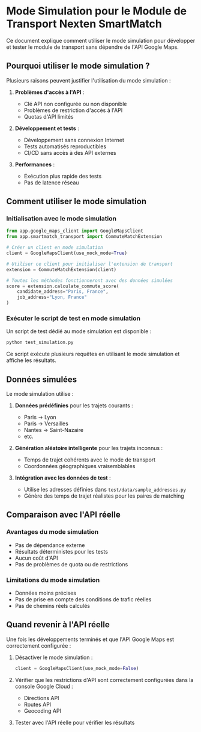 # Mode Simulation pour le Module de Transport Nexten SmartMatch

Ce document explique comment utiliser le mode simulation pour développer et tester le module de transport sans dépendre de l'API Google Maps.

## Pourquoi utiliser le mode simulation ?

Plusieurs raisons peuvent justifier l'utilisation du mode simulation :

1. **Problèmes d'accès à l'API** :
   - Clé API non configurée ou non disponible
   - Problèmes de restriction d'accès à l'API
   - Quotas d'API limités

2. **Développement et tests** :
   - Développement sans connexion Internet
   - Tests automatisés reproductibles
   - CI/CD sans accès à des API externes

3. **Performances** :
   - Exécution plus rapide des tests
   - Pas de latence réseau

## Comment utiliser le mode simulation

### Initialisation avec le mode simulation

```python
from app.google_maps_client import GoogleMapsClient
from app.smartmatch_transport import CommuteMatchExtension

# Créer un client en mode simulation
client = GoogleMapsClient(use_mock_mode=True)

# Utiliser ce client pour initialiser l'extension de transport
extension = CommuteMatchExtension(client)

# Toutes les méthodes fonctionneront avec des données simulées
score = extension.calculate_commute_score(
    candidate_address="Paris, France",
    job_address="Lyon, France"
)
```

### Exécuter le script de test en mode simulation

Un script de test dédié au mode simulation est disponible :

```bash
python test_simulation.py
```

Ce script exécute plusieurs requêtes en utilisant le mode simulation et affiche les résultats.

## Données simulées

Le mode simulation utilise :

1. **Données prédéfinies** pour les trajets courants :
   - Paris → Lyon
   - Paris → Versailles
   - Nantes → Saint-Nazaire
   - etc.

2. **Génération aléatoire intelligente** pour les trajets inconnus :
   - Temps de trajet cohérents avec le mode de transport
   - Coordonnées géographiques vraisemblables

3. **Intégration avec les données de test** :
   - Utilise les adresses définies dans `test/data/sample_addresses.py`
   - Génère des temps de trajet réalistes pour les paires de matching

## Comparaison avec l'API réelle

### Avantages du mode simulation

- Pas de dépendance externe
- Résultats déterministes pour les tests
- Aucun coût d'API
- Pas de problèmes de quota ou de restrictions

### Limitations du mode simulation

- Données moins précises
- Pas de prise en compte des conditions de trafic réelles
- Pas de chemins réels calculés

## Quand revenir à l'API réelle

Une fois les développements terminés et que l'API Google Maps est correctement configurée :

1. Désactiver le mode simulation :
   ```python
   client = GoogleMapsClient(use_mock_mode=False)
   ```

2. Vérifier que les restrictions d'API sont correctement configurées dans la console Google Cloud :
   - Directions API
   - Routes API
   - Geocoding API

3. Tester avec l'API réelle pour vérifier les résultats

